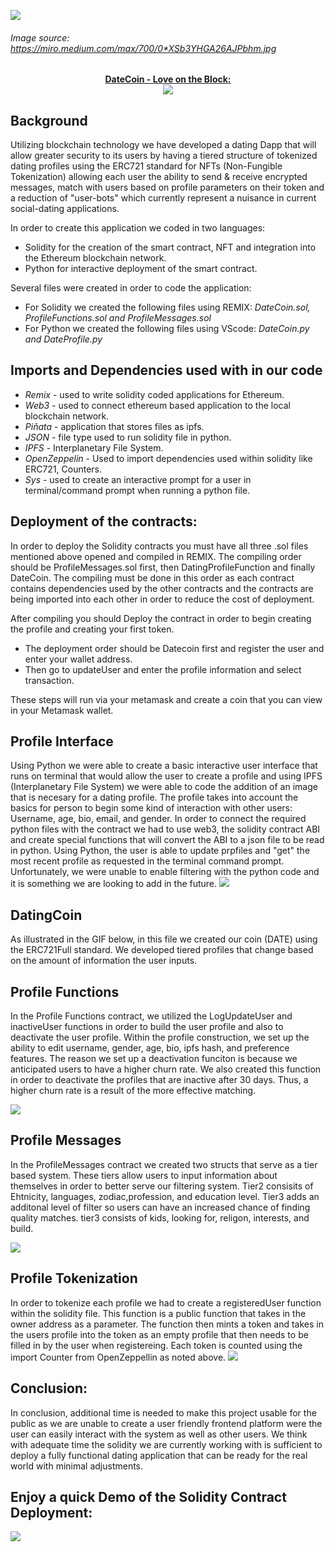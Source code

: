 

<img src= images/crypto-love.jpg><br>
###### _Image source: https://miro.medium.com/max/700/0*XSb3YHGA26AJPbhm.jpg_
<p align="center">
    <ins><b>DateCoin - Love on the Block:</b><br><ins>
    <img src=images/DateCoin_Logo.PNG>
</p>

## Background
<p> Utilizing blockchain technology we have developed a dating Dapp that will allow greater security to its users by having a tiered structure of tokenized dating profiles using the ERC721 standard for NFTs (Non-Fungible Tokenization) allowing each user the ability to send & receive encrypted messages, match with users based on profile parameters on their token and a reduction of "user-bots" which currently represent a nuisance in current social-dating applications. 

In order to create this application we coded in two languages:
  
- Solidity for the creation of the smart contract, NFT and integration into the Ethereum blockchain network.
- Python for interactive deployment of the smart contract.

Several files were created in order to code the application:

- For Solidity we created the following files using REMIX: *DateCoin.sol, ProfileFunctions.sol and ProfileMessages.sol*
- For Python we created the following files using VScode: *DateCoin.py and DateProfile.py*

</p>

## Imports and Dependencies used with in our code

- *Remix* -  used to write solidity coded applications for Ethereum.
- *Web3* - used to connect ethereum based application to the local blockchain network.
- *Piñata* - application that stores files as ipfs.
- *JSON* - file type used to run solidity file in python.
- *IPFS* - Interplanetary File System.
- *OpenZeppelin* - Used to import dependencies used within solidity like ERC721, Counters.
- *Sys* - used to create an interactive prompt for a user in terminal/command prompt when running a python file.

## Deployment of the contracts:
<p> In order to deploy the Solidity contracts you must have all three .sol files mentioned above opened and compiled in REMIX. The compiling order should be ProfileMessages.sol first, then DatingProfileFunction and finally DateCoin. The compiling must be done in this order as each contract contains dependencies used by the other contracts and the contracts are being imported into each other in order to reduce the cost of deployment. 

After compiling you should Deploy the contract in order to begin creating the profile and creating your first token. 
- The deployment order should be Datecoin first and register the user and enter your wallet address. 
- Then go to updateUser and enter the profile information and select transaction. 

These steps will run via your metamask and create a coin that you can view in your Metamask wallet. 

## Profile Interface
<p> Using Python we were able to create a basic interactive user interface that runs on terminal that would allow the user to create a profile and using IPFS (Interplanetary File System) we were able to code the addition of an image that is necesary for a dating profile. The profile takes into account the basics for person to begin some kind of interaction with other users: Username, age, bio, email, and gender. In order to connect the required python files with the contract we had to use web3, the solidity contract ABI and create special functions that will convert the ABI to a json file to be read in python. Using Python, the user is able to update prpfiles and "get" the most recent profile as requested in the terminal command prompt. Unfortunately, we were unable to enable filtering with the python code and it is something we are looking to add in the future. 
  
<img src= images/New-ProfilePY.PNG>



## DatingCoin
As illustrated in the GIF below, in this file we created our coin (DATE) using the ERC721Full standard. We developed tiered profiles that change based on the amount of information the user inputs.



## Profile Functions
In the Profile Functions contract, we utilized the LogUpdateUser and inactiveUser functions in order to build the user profile and also to deactivate the user profile. Within the profile construction, we set up the ability to edit username, gender, age, bio, ipfs hash, and preference features. The reason we set up a deactivation funciton is because we anticipated users to have a higher churn rate. We also created this function in order to deactivate the profiles that are inactive after 30 days. Thus, a higher churn rate is a result of the more effective matching.

<img src= images/Profile_Functions.PNG>

## Profile Messages

In the ProfileMessages contract we created two structs that serve as a tier based system. These tiers allow users to input information about themselves in order to better serve our filtering system. Tier2 consisits of Ehtnicity, languages, zodiac,profession, and education level. Tier3 adds an additonal level of filter so users can have an increased chance of finding quality matches. tier3 consists of kids, looking for, religon, interests, and build. 

<img src= images/Message.PNG>

## Profile Tokenization
<p> In order to tokenize each profile we had to create a registeredUser function within the solidity file. This function is a public function that takes in the owner address as a parameter. The function then mints a token and takes in the users profile into the token as an empty profile that then needs to be filled in by the user when registereing. Each token is counted using the import Counter from OpenZeppellin as noted above. 
  
<img src= images/Tokenization.PNG>

## Conclusion:
<p> In conclusion, additional time is needed to make this project usable for the public as we are unable to create a user friendly frontend platform were the user can easily interact with the system as well as other users. We think with adequate time the solidity we are currently working with is sufficient to deploy a fully functional dating application that can be ready for the real world with minimal adjustments.


## Enjoy a quick Demo of the Solidity Contract Deployment:

<img src= images/DatingCoin-Demo.gif>




